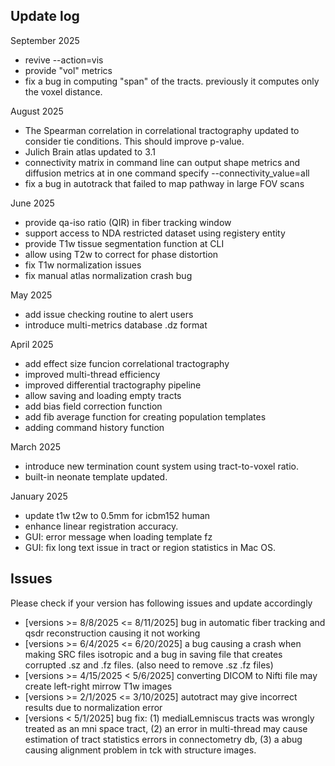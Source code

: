 
## Update log 

September 2025

- revive --action=vis
- provide "vol" metrics
- fix a bug in computing "span" of the tracts. previously it computes only the voxel distance.

August 2025

- The Spearman correlation in correlational tractography updated to consider tie conditions. This should improve p-value.
- Julich Brain atlas updated to 3.1
- connectivity matrix in command line can output shape metrics and diffusion metrics at in one command specify --connectivity_value=all
- fix a bug in autotrack that failed to map pathway in large FOV scans


June 2025

- provide qa-iso ratio (QIR) in fiber tracking window
- support access to NDA restricted dataset using registery entity
- provide T1w tissue segmentation function at CLI
- allow using T2w to correct for phase distortion
- fix T1w normalization issues
- fix manual atlas normalization crash bug

May 2025

- add issue checking routine to alert users
- introduce multi-metrics database .dz format

April 2025

- add effect size funcion correlational tractography
- improved multi-thread efficiency
- improved differential tractography pipeline
- allow saving and loading empty tracts
- add bias field correction function
- add fib average function for creating population templates
- adding command history function

March 2025
- introduce new termination count system using tract-to-voxel ratio.
- built-in neonate template updated.

January 2025

- update t1w t2w to 0.5mm for icbm152 human
- enhance linear registration accuracy. 
- GUI: error message when loading template fz
- GUI: fix long text issue in tract or region statistics in Mac OS.

## Issues

Please check if your version has following issues and update accordingly

- [versions >= 8/8/2025 <= 8/11/2025] bug in automatic fiber tracking and qsdr reconstruction causing it not working
- [versions >= 6/4/2025 <= 6/20/2025] a bug causing a crash when making SRC files isotropic and a bug in saving file that creates corrupted .sz and .fz files. (also need to remove .sz .fz files)
- [versions >= 4/15/2025 < 5/6/2025] converting DICOM to Nifti file may create left-right mirrow T1w images
- [versions >= 2/1/2025 <= 3/10/2025] autotract may give incorrect results due to normalization error
- [versions < 5/1/2025] bug fix: (1) medialLemniscus tracts was wrongly treated as an mni space tract, (2) an error in multi-thread may cause estimation of tract statistics errors in connectometry db, (3) a abug causing alignment problem in tck with structure images. 
